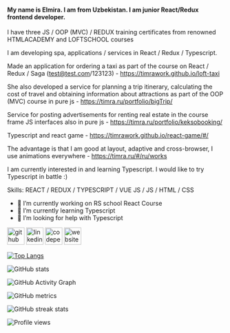 #### My name is Elmira. I am from Uzbekistan. I am junior React/Redux frontend developer.

I have three JS / OOP (MVC) / REDUX training certificates from renowned HTMLACADEMY and LOFTSCHOOL courses

I am developing spa, applications / services in React / Redux / Typescript.

Made an application for ordering a taxi as part of the course on React / Redux / Saga (test@test.com/123123) - https://timrawork.github.io/loft-taxi

She also developed a service for planning a trip itinerary, calculating the cost of travel and obtaining information about attractions as part of the OOP (MVC) course in pure js - https://timra.ru/portfolio/bigTrip/

Service for posting advertisements for renting real estate in the course frame JS interfaces also in pure js - https://timra.ru/portfolio/keksobooking/

Typescript and react game - https://timrawork.github.io/react-game/#/

The advantage is that I am good at layout, adaptive and cross-browser, I use animations everywhere - https://timra.ru/#/ru/works

I am currently interested in and learning Typescript. I would like to try Typescript in battle :)

Skills:  REACT / REDUX / TYPESCRIPT / VUE JS / JS / HTML / CSS

- 🔭 I’m currently working on RS school React Course 
- 🌱 I’m currently learning Typescript 
- 🤔 I’m looking for help with Typescript 


[<img src='https://cdn.jsdelivr.net/npm/simple-icons@3.0.1/icons/github.svg' alt='github' height='40'>](https://github.com/TimraWork)  [<img src='https://cdn.jsdelivr.net/npm/simple-icons@3.0.1/icons/linkedin.svg' alt='linkedin' height='40'>](https://www.linkedin.com/in/https://www.linkedin.com/in/elmira-mukhamedjanova-085870166//)  [<img src='https://cdn.jsdelivr.net/npm/simple-icons@3.0.1/icons/codepen.svg' alt='codepen' height='40'>](https://codepen.io/https://codepen.io/ElmiraMukhamedjanova)  [<img src='https://cdn.jsdelivr.net/npm/simple-icons@3.0.1/icons/icloud.svg' alt='website' height='40'>](https://timra.ru/)  


[![Top Langs](https://github-readme-stats.vercel.app/api/top-langs/?username=TimraWork)](https://github.com/anuraghazra/github-readme-stats)

![GitHub stats](https://github-readme-stats.vercel.app/api?username=TimraWork&show_icons=true)  

![GitHub Activity Graph](https://activity-graph.herokuapp.com/graph?username=TimraWork)  

![GitHub metrics](https://metrics.lecoq.io/TimraWork)  

![GitHub streak stats](https://github-readme-streak-stats.herokuapp.com/?user=TimraWork)  

![Profile views](https://gpvc.arturio.dev/TimraWork)  
